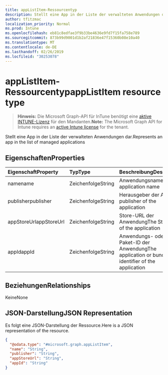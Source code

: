 ```yaml
---
title: appListItem-Ressourcentyp
description: Stellt eine App in der Liste der verwalteten Anwendungen dar.
author: tfitzmac
localization_priority: Normal
ms.prod: Intune
ms.openlocfilehash: eb81c8edfae3f9b33be4636e9fd7f15fa758e789
ms.sourcegitcommit: 873b99d9001d1b2af21836e47f15360b08e10a40
ms.translationtype: MT
ms.contentlocale: de-DE
ms.lasthandoff: 02/26/2019
ms.locfileid: "30253078"
---
```

# <a name="applistitem-resource-type"></a><span data-ttu-id="ffd31-103">appListItem-Ressourcentyp</span><span class="sxs-lookup"><span data-stu-id="ffd31-103">appListItem resource type</span></span>

> <span data-ttu-id="ffd31-104">**Hinweis:** Die Microsoft Graph-API für InTune benötigt eine [aktive INTUNE-Lizenz](https://go.microsoft.com/fwlink/?linkid=839381) für den Mandanten.</span><span class="sxs-lookup"><span data-stu-id="ffd31-104">**Note:** The Microsoft Graph API for Intune requires an [active Intune license](https://go.microsoft.com/fwlink/?linkid=839381) for the tenant.</span></span>

<span data-ttu-id="ffd31-105">Stellt eine App in der Liste der verwalteten Anwendungen dar.</span><span class="sxs-lookup"><span data-stu-id="ffd31-105">Represents an app in the list of managed applications</span></span>

## <a name="properties"></a><span data-ttu-id="ffd31-106">Eigenschaften</span><span class="sxs-lookup"><span data-stu-id="ffd31-106">Properties</span></span>
|<span data-ttu-id="ffd31-107">Eigenschaft</span><span class="sxs-lookup"><span data-stu-id="ffd31-107">Property</span></span>|<span data-ttu-id="ffd31-108">Typ</span><span class="sxs-lookup"><span data-stu-id="ffd31-108">Type</span></span>|<span data-ttu-id="ffd31-109">Beschreibung</span><span class="sxs-lookup"><span data-stu-id="ffd31-109">Description</span></span>|
|:---|:---|:---|
|<span data-ttu-id="ffd31-110">name</span><span class="sxs-lookup"><span data-stu-id="ffd31-110">name</span></span>|<span data-ttu-id="ffd31-111">Zeichenfolge</span><span class="sxs-lookup"><span data-stu-id="ffd31-111">String</span></span>|<span data-ttu-id="ffd31-112">Anwendungsname</span><span class="sxs-lookup"><span data-stu-id="ffd31-112">The application name</span></span>|
|<span data-ttu-id="ffd31-113">publisher</span><span class="sxs-lookup"><span data-stu-id="ffd31-113">publisher</span></span>|<span data-ttu-id="ffd31-114">Zeichenfolge</span><span class="sxs-lookup"><span data-stu-id="ffd31-114">String</span></span>|<span data-ttu-id="ffd31-115">Herausgeber der App</span><span class="sxs-lookup"><span data-stu-id="ffd31-115">The publisher of the application</span></span>|
|<span data-ttu-id="ffd31-116">appStoreUrl</span><span class="sxs-lookup"><span data-stu-id="ffd31-116">appStoreUrl</span></span>|<span data-ttu-id="ffd31-117">Zeichenfolge</span><span class="sxs-lookup"><span data-stu-id="ffd31-117">String</span></span>|<span data-ttu-id="ffd31-118">Store-URL der Anwendung</span><span class="sxs-lookup"><span data-stu-id="ffd31-118">The Store URL of the application</span></span>|
|<span data-ttu-id="ffd31-119">appId</span><span class="sxs-lookup"><span data-stu-id="ffd31-119">appId</span></span>|<span data-ttu-id="ffd31-120">Zeichenfolge</span><span class="sxs-lookup"><span data-stu-id="ffd31-120">String</span></span>|<span data-ttu-id="ffd31-121">Anwendungs- oder Paket-ID der Anwendung</span><span class="sxs-lookup"><span data-stu-id="ffd31-121">The application or bundle identifier of the application</span></span>|

## <a name="relationships"></a><span data-ttu-id="ffd31-122">Beziehungen</span><span class="sxs-lookup"><span data-stu-id="ffd31-122">Relationships</span></span>
<span data-ttu-id="ffd31-123">Keine</span><span class="sxs-lookup"><span data-stu-id="ffd31-123">None</span></span>

## <a name="json-representation"></a><span data-ttu-id="ffd31-124">JSON-Darstellung</span><span class="sxs-lookup"><span data-stu-id="ffd31-124">JSON Representation</span></span>
<span data-ttu-id="ffd31-125">Es folgt eine JSON-Darstellung der Ressource.</span><span class="sxs-lookup"><span data-stu-id="ffd31-125">Here is a JSON representation of the resource.</span></span>
<!-- {
  "blockType": "resource",
  "@odata.type": "microsoft.graph.appListItem"
}
-->
``` json
{
  "@odata.type": "#microsoft.graph.appListItem",
  "name": "String",
  "publisher": "String",
  "appStoreUrl": "String",
  "appId": "String"
}
```



